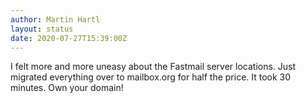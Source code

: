 ```yaml
---
author: Martin Hartl
layout: status
date: 2020-07-27T15:39:00Z
---
```

I felt more and more uneasy about the Fastmail server locations. Just migrated everything over to mailbox.org for half the price. It took 30 minutes. Own your domain!